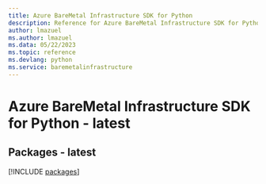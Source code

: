 ```yaml
---
title: Azure BareMetal Infrastructure SDK for Python
description: Reference for Azure BareMetal Infrastructure SDK for Python
author: lmazuel
ms.author: lmazuel
ms.data: 05/22/2023
ms.topic: reference
ms.devlang: python
ms.service: baremetalinfrastructure
---
```

# Azure BareMetal Infrastructure SDK for Python - latest
## Packages - latest
[!INCLUDE [packages](baremetal-infrastructure-index.md)]